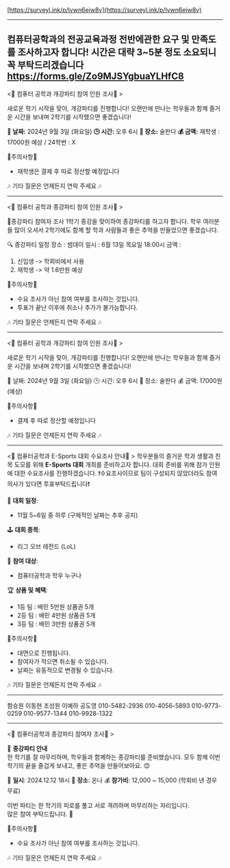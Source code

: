 [https://surveyl.ink/p/lvwn6ejw8v](https://surveyl.ink/p/lvwn6ejw8v)

---
컴퓨터공학과의 전공교육과정 전반에관한 요구 및 만족도를 조사하고자 합니다!
시간은 대략 3~5분 정도 소요되니 꼭 부탁드리겠습니다
https://forms.gle/Zo9MJSYgbuaYLHfC8
---

<🔔 컴퓨터 공학과 개강파티 참여 인원 조사🔔 >

새로운 학기 시작을 맞아, 개강파티를 진행합니다! 
오랜만에 만나는 학우들과 함께 즐거운 시간을 보내며 2학기를 시작했으면 좋겠습니다!

**📅 날짜:** 2024년 9월 3일 (화요일)
**🕒 시간:** 오후 6시
**📍 장소:** 술판다
**💰 금액:** 재학생 : 17000원 예상 / 24학번 : X

🚫주의사항🚫
- 재학생은 결제 후 따로 정산할 예정입니다

🎶 기타 질문은 언제든지 연락 주세요 🎶

---
<🔔 컴퓨터 공학과 종강파티 참여 인원 조사🔔 >

📢종강파티 참여자 조사
1학기 종강을 맞이하여 종강파티를 하고자 합니다. 학우 여러분들 많이 오셔서 2학기에도 함께 할 학과 사람들과 좋은 추억을 만들었으면 좋겠습니다.

🔍 종강파티 일정
장소 : 썸데이
일시 : 6월 13일 목요일 18:00시
금액 : 
1. 신입생 -> 학회비에서 사용
2. 재학생 -> 약 1.6만원 예상

🚫주의사항🚫
 - 수요 조사가 아닌 참여 여부를 조사하는 것입니다.
 - 투표가 끝난 이후에 취소나 추가가 불가능합니다.
 
🎶 기타 질문은 언제든지 연락 주세요 🎶

---

<🔔 컴퓨터 공학과 개강파티 참여 인원 조사🔔 >

새로운 학기 시작을 맞아, 개강파티를 진행합니다!
오랜만에 만나는 학우들과 함께 즐거운 시간을 보내며 2학기를 시작했으면 좋겠습니다!

📅 날짜: 2024년 9월 3일 (화요일)
🕒 시간: 오후 6시
📍 장소: 술판다
💰 금액:  17000원 (예상)

🚫주의사항🚫
- 결제 후 따로 정산할 예정입니다

🎶 기타 질문은 언제든지 연락 주세요 🎶

---
<🔔 컴퓨터공학과 E-Sports 대회 수요조사 안내🔔 >
학우분들의 즐거운 학과 생활과 친목 도모를 위해 **E-Sports 대회** 개최를 준비하고자 합니다. 대회 준비를 위해 참가 인원에 대한 수요조사를 진행하겠습니다. 
❗수요조사이므로 팀이 구성되지 않았더라도 참여 의사가 있다면 투표부탁드립니다❗

 📅 **대회 일정**:  
- 11월 5~6일 중 하루 (구체적인 날짜는 추후 공지)

🕹 **대회 종목**:  
- 리그 오브 레전드 (LoL)

 📌 **참여 대상**:  
- 컴퓨터공학과 학우 누구나

 🏆 **상품 및 혜택**:  
- 1등 팀 : 배민 5만원 상품권 5개
- 2등 팀 : 배민 4만원 상품권 5개
- 3등 팀 : 배민 3만원 상품권 5개

🚫주의사항🚫
- 대면으로 진행됩니다.
- 참여자가 적으면 취소될 수 있습니다.
- 날짜는 유동적으로 변경될 수 있습니다.

🎶 기타 질문은 언제든지 연락 주세요 🎶

---
함승원
이동현 
조성원 
이예하 
공도영 
010-5482-2936
010-4056-5893
010-9773-0259
010-9577-1344
010-9928-1322


---

<🔔 컴퓨터공학과 종강파티 참여자 조사🔔 >

📢 **종강파티 안내**  
한 학기를 잘 마무리하며, 학우들과 함께하는 종강파티를 준비했습니다. 모두 함께 이번 학기의 끝을 즐겁게 보내고, 좋은 추억을 만들어보아요. 😊

📅 **일시**: 2024.12.12 18시
📍 **장소**: 온나
💰 **참가비**: 12,000 ~ 15,000 (학회비 낸 경우 무료)

이번 파티는 한 학기의 피로를 풀고 서로 격려하며 마무리하는 자리입니다.  
많은 참여 부탁드립니다. 🙂

🚫주의사항🚫
 - 수요 조사가 아닌 참여 여부를 조사하는 것입니다. 
 
🎶 기타 질문은 언제든지 연락 주세요 🎶